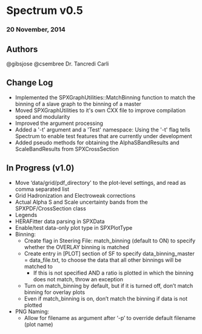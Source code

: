 # Spectrum v0.5
### 20 November, 2014

## Authors
@gibsjose @csembree Dr. Tancredi Carli

## Change Log
* Implemented the SPXGraphUtilities::MatchBinning function to match the binning of a slave graph to the binning of a master
* Moved SPXGraphUtilities to it's own CXX file to improve compilation speed and modularity
* Improved the argument processing
* Added a '-t' argument and a 'Test' namespace: Using the '-t' flag tells Spectrum to enable test features that are currently under development
* Added pseudo methods for obtaining the AlphaSBandResults and ScaleBandResults from SPXCrossSection

## In Progress (v1.0)
* Move ‘data/grid/pdf_directory' to the plot-level settings, and read as comma separated list
* Grid Hadronization and Electroweak corrections
* Actual Alpha S and Scale uncertainty bands from the SPXPDF/CrossSection class
* Legends
* HERAFitter data parsing in SPXData
* Enable/test data-only plot type in SPXPlotType
* Binning:
    * Create flag in Steering File: match_binning (default to ON) to specify whether the OVERLAY binning is matched
    * Create entry in [PLOT] section of SF to specify data_binning_master = data_file.txt, to choose the data that all other binnings will be matched to
        * If this is not specified AND a ratio is plotted in which the binning does not match, throw an exception
    * Turn on match_binning by default, but if it is turned off, don’t match binning for overlay plots
    * Even if match_binning is on, don’t match the binning if data is not plotted
* PNG Naming:
    * Allow for filename as argument after ‘-p’ to override default filename (plot name)
